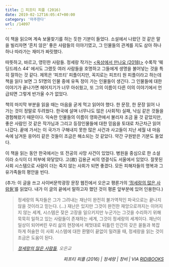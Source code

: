 ```yaml
---
title: 📖 피프티 피플 (2016)
date: 2019-02-12T16:05:47+00:00
category: '마주한다'
url: /14097
---
```


이 책을 읽으며 계속 보물찾기를 하는 듯한 기분이 들었다. 소설에서 나왔던 것 같은 말을 빌리자면 &#8216;흔치 않은&#8217; 좋은 사람들의 이야기였고, 그 인물들의 관계를 지도 삼아 하나하나 따라가는 재미가 짜릿했다.





따뜻하고, 바르고, 영민한 사람들. 정세랑 작가는 [<옥상에서 만나요 (2018)>][1] 수록작 &#8216;웨딩드레스 44&#8217; 에서도 그랬듯 여러 사람들을 호명하고 그들에게 생명을 불어넣는 것을 특히 잘하는 것 같다. 제목은 &#8216;피프티&#8217; 피플이지만, 꼭지로는 피프티 원 피플이라고 하는데 책을 읽다 보면 그 51명의 인물 중에 유독 정이 가는 인물들이 생긴다. 그 인물들에 대한 이야기가 끝나가면 헤어지기가 너무 아쉬웠고, 또 그의 이름이 다른 이의 이야기에서 언급되면 그렇게 반가울 수가 없었다.





책의 마지막 부분을 읽을 때는 마음을 굳게 먹고 읽어야 했다. 한 문장, 한 문장 읽어 나가는 것이 정말로 두려웠다. 한국에 살며 너무나도 많은 (사회적) 실패, 낙심 같은 것들을 경험해왔기 때문이다. 익숙한 인물들의 이름이 영화관에서 불리자 조금 울 것 같았지만, 좋은 사람인 것 같은 작가님과 그리고 등장인물들에 대한 믿음을 토대로 차근차근 읽어나갔다. 끝에 가서는 이 국가가 구해내지 못한 많은 사건과 사고들이 지난 세월 내 마음속에 남겨둔 응어리 같은 것들이 조금은 해소되는 것 같았다. 약간 구원받은 기분도 들었다.





이 책을 읽는 동안 한국에서는 또 전공의 사망 사건이 있었다. 병원을 중심으로 한 소설이라 소식이 더 피부에 와닿았다. 고(故) 김용균 씨의 영결식도 서울에서 있었다. 잘못된 사회 시스템으로 사람이 더는 죽지 않는 사회가 되면 좋겠다. 모든 피해자들의 명복과 그 유가족들의 평안을 빈다.





(추가: 이 글을 쓰고 사이버문학광장 문장 웹진에서 오은교 평론가의 <a href="https://webzine.munjang.or.kr/archives/143201" target="_blank" rel="noreferrer noopener" aria-label="'정세랑의 많은 사람들' (opens in a new tab)">&#8216;정세랑의 많은 사람들&#8217;</a>를 읽었다. 내가 이 글의 끝에서 말하고자 했던 것이 평론 앞부분에 있어 인용한다.)





<blockquote class="wp-block-quote">
  <p>
    정세랑의 독자들은 그가 그려내는 재난이 완전히 불가역적인 파국으로는 끝나지 않을 것이라고 믿는다. (&#8230;) 재난은 있지만 그것이 완전한 재앙으로까지는 이어지지 않는 세계, 시스템은 잦은 고장을 일으키지만 누군가는 그것을 수리하기 위해 묵묵히 일하고 있는 사람들이 존재하는 세계, 그것이 정세랑의 세계이다. 재난이 일상이 되어버린 우리 삶의 현장에서 제멋대로 뒤틀린 인간의 갖은 꼴들과 복잡하게 허술한 이 사회 시스템에 대한 환멸이 끝없이 밀려올 때, 정세랑을 읽는 것이 조금은 도움이 된다.
  </p>
  
  <p>
    <cite><a href="https://webzine.munjang.or.kr/archives/143201" target="_blank" rel="noreferrer noopener" aria-label="정세랑의 많은 사람들 (opens in a new tab)">정세랑의 많은 사람들</a>, 오은교</cite>
  </p>
</blockquote>





<p style="text-align:right">
  <em>피프티 피플 (2016) | 정세랑&nbsp;| 창비 | VIA&nbsp;<a rel="noreferrer noopener" href="http://ridibooks.com/" target="_blank">RIDIBOOKS</a></em>
</p>

 [1]: https://dowha.kim/14033